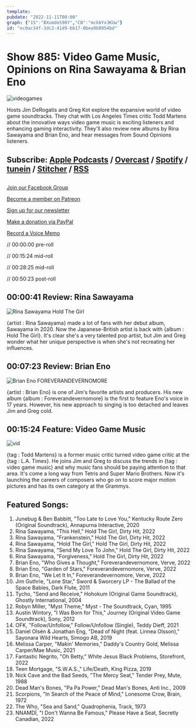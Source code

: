```yaml
---
template: 
pubdate: "2022-11-11T00:00"
graph: {"15":"BXumdoS98Y","CB":"mckbYx3KUw"}
id: "ec0ac34f-3dc2-41d9-bb17-0bea9b8954bd"
---
```






# Show 885: Video Game Music, Opinions on Rina Sawayama & Brian Eno

![videogames](https://static.soundopinions.org/images/2022/videogames.png)

Hosts Jim DeRogatis and Greg Kot explore the expansive world of video game soundtracks. They chat with Los Angeles Times critic Todd Martens about the innovative ways video game music is exciting listeners and enhancing gaming interactivity. They'll also review new albums by Rina Sawayama and Brian Eno, and hear messages from Sound Opinions listeners. 



## Subscribe: [Apple Podcasts](https://itunes.apple.com/us/podcast/sound-opinions/id94793843) / [Overcast](https://overcast.fm/itunes94793843/sound-opinions) / [Spotify](https://open.spotify.com/show/1kNR8YL7TBrQuRxDdS4wtU) / [tunein](https://tunein.com/podcasts/Music-Podcasts/Sound-Opinions-p60273/) / [Stitcher](http://www.stitcher.com/podcast/sound-opinions) / [RSS](https://feeds.simplecast.com/Nn6fjnB0)



## 

[Join our Facebook Group](https://bit.ly/3sivr9T)

[Become a member on Patreon](https://bit.ly/3slWZvc)

[Sign up for our newsletter](https://bit.ly/3eEvRnG)

[Make a donation via PayPal](https://bit.ly/3dmt9lU)

[Record a Voice Memo](https://bit.ly/2RyD5Ah)

// 00:00:00 pre-roll

// 00:15:24 mid-roll

// 00:28:25 mid-roll

// 00:50:23 post-roll



## 00:00:41 Review: Rina Sawayama

![Rina Sawayama Hold The Girl](https://static.soundopinions.org/assets/885/151.jpg)

{artist : Rina Sawayama} made a lot of fans with her debut album, Sawayama in 2020. Now the Japanese-British artist is back with {album : Hold The Girl}. It's clear she's a very talented pop artist, but Jim and Greg wonder what her unique perspective is when she's not recreating her influences.



## 00:07:23 Review: Brian Eno

![Brian Eno FOREVERANDEVERNOMORE](https://static.soundopinions.org/assets/885/CB1.jpg)

{artist : Brian Eno} is one of Jim's favorite artists and producers. His new album {album : Foreverandevernomore} is the first to feature Eno's voice in 17 years. However, his new approach to singing is too detached and leaves Jim and Greg cold.



## 00:15:24 Feature: Video Game Music

![vid](https://static.soundopinions.org/images/2022/untitled-design.png)

{tag : Todd Martens} is a former music critic turned video game critic at the {tag : L.A. Times}. He joins Jim and Greg to discuss the trends in {tag : video game music} and why music fans should be paying attention to that area. It's come a long way from Tetris and Super Mario Brothers. Now it's launching the careers of composers who go on to score major motion pictures and has its own category at the Grammys.



## Featured Songs:

1. Junebug & Ben Babbitt, "Too Late to Love You," Kentucky Route Zero (Original Soundtrack), Annapurna Interactive, 2020
2. Rina Sawayama, "This Hell," Hold The Girl, Dirty Hit, 2022
3. Rina Sawayama, "Frankenstein," Hold The Girl, Dirty Hit, 2022
4. Rina Sawayama, "Hold The Girl," Hold The Girl, Dirty Hit, 2022
5. Rina Sawayama, "Send My Love To John," Hold The Girl, Dirty Hit, 2022
6. Rina Sawayama, "Forgiveness," Hold The Girl, Dirty Hit, 2022
7. Brian Eno, "Who Gives a Thought," Foreverandevernomore, Verve, 2022
8. Brian Eno, "Garden of Stars," Foreverandevernomore, Verve, 2022
9. Brian Eno, "We Let It In," Foreverandevernomore, Verve, 2022
10. Jim Guthrie, "Lone Star," Sword & Sworcery LP - The Ballad of the Space Babies, Dark Flute, 2011
11. Tycho, "Send and Receive," Hohokum (Original Game Soundtrack), Ghostly International, 2004
12. Robyn Miller, "Myst Theme," Myst - The Soundtrack, Cyan, 1995
13. Austin Wintory, "I Was Born for This," Journey (Original Video Game Soundtrack), Sony, 2012
14. OFK, "Follow/Unfollow," Follow/Unfollow (Single), Teddy Dieff, 2021
15. Daniel Olsén & Jonathan Eng, "Dead of Night (feat. Linnea Olsson)," Sayonara Wild Hearts, Simogo AB, 2019
16. Melissa Carper, "Makin' Memories," Daddy's Country Gold, Melissa Carper/Mae Music, 2021
17. Fantastic Negrito, "Oh Betty," White Jesus Black Problems, Storefront, 2022
18. Teen Mortgage, "S.W.A.S.," Life/Death, King Pizza, 2019
19. Nick Cave and the Bad Seeds, "The Mercy Seat," Tender Prey, Mute, 1988
20. Dead Man's Bones, "Pa Pa Power," Dead Man's Bones, Anti Inc., 2009
21. Scorpions, "In Search of the Peace of Mind," Lonesome Crow, Brain, 1972
22. The Who, "Sea and Sand," Quadrophenia, Track, 1973
23. NNAMDÏ, "I Don't Wanna Be Famous," Please Have a Seat, Secretly Canadian, 2022